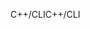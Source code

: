 <span data-ttu-id="2c8b8-101">C++/CLI</span><span class="sxs-lookup"><span data-stu-id="2c8b8-101">C++/CLI</span></span>